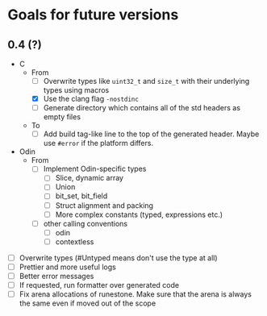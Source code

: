 # Goals for future versions

## 0.4 (?)

+ C
  + From
    + [ ] Overwrite types like `uint32_t` and `size_t` with their underlying types using macros
    + [x] Use the clang flag `-nostdinc`
    + [ ] Generate directory which contains all of the std headers as empty files
  + To
    + [ ] Add build tag-like line to the top of the generated header. Maybe use `#error` if the platform differs.
+ Odin
  + From
    + [ ] Implement Odin-specific types
      + [ ] Slice, dynamic array
      + [ ] Union
      + [ ] bit_set, bit_field
      + [ ] Struct alignment and packing
      + [ ] More complex constants (typed, expressions etc.)
    + [ ] other calling conventions
      + [ ] odin
      + [ ] contextless
+ [ ] Overwrite types (#Untyped means don't use the type at all)
+ [ ] Prettier and more useful logs
+ [ ] Better error messages
+ [ ] If requested, run formatter over generated code
+ [ ] Fix arena allocations of runestone. Make sure that the arena is always the same even if moved out of the scope
